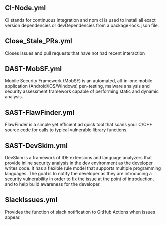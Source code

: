 ## CI-Node.yml
CI stands for continuous integration and npm ci is used to install all exact version dependencies or devDependencies from a package-lock. json file. 

## Close_Stale_PRs.yml
Closes issues and pull requests that have not had recent interaction 

## DAST-MobSF.yml
Mobile Security Framework (MobSF) is an automated, all-in-one mobile application (Android/iOS/Windows) pen-testing, malware analysis and security assessment framework capable of performing static and dynamic analysis.

## SAST-FlawFinder.yml
FlawFinder is a simple yet efficient ad quick tool that scans your C/C++ source code for calls to typical vulnerable library functions. 

## SAST-DevSkim.yml
DevSkim is a framework of IDE extensions and language analyzers that provide inline security analysis in the dev environment as the developer writes code. It has a flexible rule model that supports multiple programming languages. The goal is to notify the developer as they are introducing a security vulnerability in order to fix the issue at the point of introduction, and to help build awareness for the developer.

## SlackIssues.yml
Provides the function of slack notification to GitHub Actions when issues appear.
